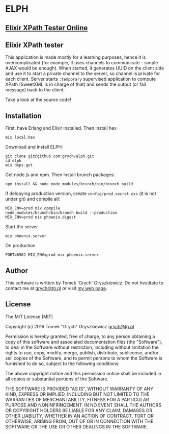# ELPH

## [Elixir XPath Tester Online](http://elph.tg.pl)

## Elixir XPath tester

This application is made mostly for a learning purposes, hence it is overcomplicated (for example, it uses channels to communicate - simple AJAX would be enough). When started, it generates UUID on the client side and use it to start a private channel to the server, so channel is private for each client. Server starts `:temporary` supervised application to compute XPath (SweetXML is in charge of that) and sends the output (or fail message) back to the client.

Take a look at the source code!

## Installation
First, have Erlang and Elixir installed. Then install hex

    mix local.hex

Download and install ELPH:

    git clone git@github.com:grych/elph.git
    cd elph
    mix deps.get

Get node.js and npm. Then install brunch packages:

    npm install && node node_modules/brunch/bin/brunch build

If delopying production version, create `config/prod.secret.exs` (it is not under git) and compile all:

    MIX_ENV=prod mix compile
    node_modules/brunch/bin/brunch build --production
    MIX_ENV=prod mix phoenix.digest

Start the server

    mix phoenix.server

On production

    PORT=6502 MIX_ENV=prod mix phoenix.server


## Author
This software is written by Tomek 'Grych' Gryszkiewicz. Do not hestitate to contact me at grych@tg.pl or visit [my web page](http://www.tg.pl).

## License
The MIT License (MIT)

Copyright (c) 2016 Tomek "Grych" Gryszkiewicz <grych@tg.pl>

Permission is hereby granted, free of charge, to any person obtaining a copy
of this software and associated documentation files (the "Software"), to deal
in the Software without restriction, including without limitation the rights
to use, copy, modify, merge, publish, distribute, sublicense, and/or sell
copies of the Software, and to permit persons to whom the Software is
furnished to do so, subject to the following conditions:

The above copyright notice and this permission notice shall be included in
all copies or substantial portions of the Software.

THE SOFTWARE IS PROVIDED "AS IS", WITHOUT WARRANTY OF ANY KIND, EXPRESS OR
IMPLIED, INCLUDING BUT NOT LIMITED TO THE WARRANTIES OF MERCHANTABILITY,
FITNESS FOR A PARTICULAR PURPOSE AND NONINFRINGEMENT. IN NO EVENT SHALL THE
AUTHORS OR COPYRIGHT HOLDERS BE LIABLE FOR ANY CLAIM, DAMAGES OR OTHER
LIABILITY, WHETHER IN AN ACTION OF CONTRACT, TORT OR OTHERWISE, ARISING FROM,
OUT OF OR IN CONNECTION WITH THE SOFTWARE OR THE USE OR OTHER DEALINGS IN
THE SOFTWARE.
